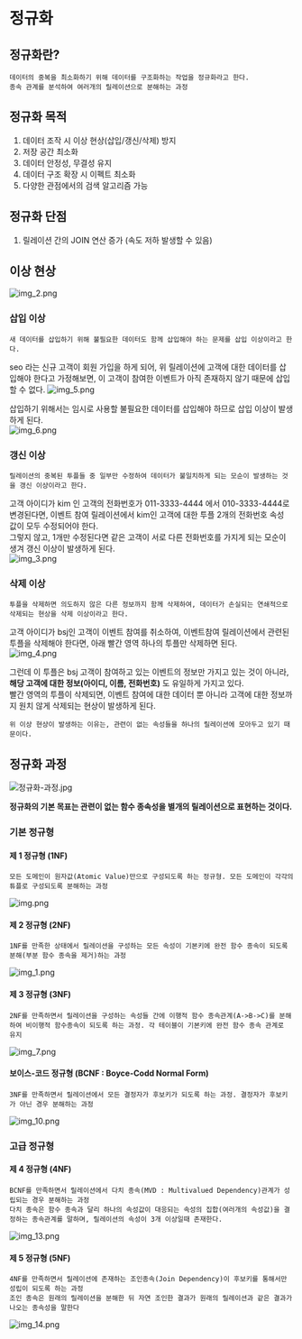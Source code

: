 # 정규화

## 정규화란?
```
데이터의 중복을 최소화하기 위해 데이터를 구조화하는 작업을 정규화라고 한다.
종속 관계를 분석하여 여러개의 릴레이션으로 분해하는 과정
```

## 정규화 목적
1. 데이터 조작 시 이상 현상(삽입/갱신/삭제) 방지
2. 저장 공간 최소화
3. 데이터 안정성, 무결성 유지
4. 데이터 구조 확장 시 이펙트 최소화
5. 다양한 관점에서의 검색 알고리즘 가능


## 정규화 단점
1. 릴레이션 간의 JOIN 연산 증가 (속도 저하 발생할 수 있음)


## 이상 현상
![img_2.png](./img_2.png)

### 삽입 이상
```
새 데이터를 삽입하기 위해 불필요한 데이터도 함께 삽입해야 하는 문제를 삽입 이상이라고 한다.
```
seo 라는 신규 고객이 회원 가입을 하게 되어, 위 릴레이션에 고객에 대한 데이터를 삽입해야 한다고 가정해보면, 
이 고객이 참여한 이벤트가 아직 존재하지 않기 때문에 삽입할 수 없다.
![img_5.png](img_5.png)

  삽입하기 위해서는 임시로 사용할 불필요한 데이터를 삽입해야 하므로 삽입 이상이 발생하게 된다.  
![img_6.png](img_6.png)  

### 갱신 이상
```
릴레이션의 중복된 투플들 중 일부만 수정하여 데이터가 불일치하게 되는 모순이 발생하는 것을 갱신 이상이라고 한다.
```

  고객 아이디가 kim 인 고객의 전화번호가 011-3333-4444 에서 010-3333-4444로 변경된다면, 이벤트 참여 릴레이션에서 kim인 고객에 대한 투플 2개의 전화번호 속성 값이 모두 수정되어야 한다.  
그렇지 않고, 1개만 수정된다면 같은 고객이 서로 다른 전화번호를 가지게 되는 모순이 생겨 갱신 이상이 발생하게 된다.  
![img_3.png](img_3.png)


### 삭제 이상
```
투플을 삭제하면 의도하지 않은 다른 정보까지 함께 삭제하여, 데이터가 손실되는 연쇄적으로 삭제되는 현상을 삭제 이상이라고 한다.
```
  고객 아이디가 bsj인 고객이 이벤트 참여를 취소하여, 이벤트참여 릴레이션에서 관련된 투플을 삭제해야 한다면, 아래 빨간 영역 하나의 투플만 삭제하면 된다.   
![img_4.png](img_4.png)

그런데 이 투플은 bsj 고객이 참여하고 있는 이벤트의 정보만 가지고 있는 것이 아니라, **해당 고객에 대한 정보(아이디, 이름, 전화번호)** 도 유일하게 가지고 있다.  
빨간 영역의 투플이 삭제되면, 이벤트 참여에 대한 데이터 뿐 아니라 고객에 대한 정보까지 원치 않게 삭제되는 현상이 발생하게 된다.  

```
위 이상 현상이 발생하는 이유는, 관련이 없는 속성들을 하나의 릴레이션에 모아두고 있기 때문이다.
```  



## 정규화 과정
![정규화-과정.jpg](normalization-step.jpg)

**정규화의 기본 목표는 관련이 없는 함수 종속성을 별개의 릴레이션으로 표현하는 것이다.**  

### 기본 정규형
#### 제 1 정규형 (1NF)
```
모든 도메인이 원자값(Atomic Value)만으로 구성되도록 하는 정규형. 모든 도메인이 각각의 튜플로 구성되도록 분해하는 과정
```
![img.png](img.png)


#### 제 2 정규형 (2NF)
```
1NF를 만족한 상태에서 릴레이션을 구성하는 모든 속성이 기본키에 완전 함수 종속이 되도록 분해(부분 함수 종속을 제거)하는 과정
```
![img_1.png](img_1.png)


#### 제 3 정규형 (3NF)
```
2NF를 만족하면서 릴레이션을 구성하는 속성들 간에 이행적 함수 종속관계(A->B->C)를 분해하여 비이행적 함수종속이 되도록 하는 과정. 각 테이블이 기본키에 완전 함수 종속 관계로 유지
```
![img_7.png](img_7.png)


#### 보이스-코드 정규형 (BCNF : Boyce-Codd Normal Form)
```
3NF를 만족하면서 릴레이션에서 모든 결정자가 후보키가 되도록 하는 과정. 결정자가 후보키가 아닌 경우 분해하는 과정
```
![img_10.png](img_10.png)


### 고급 정규형
#### 제 4 정규형 (4NF)
```
BCNF를 만족하면서 릴레이션에서 다치 종속(MVD : Multivalued Dependency)관계가 성립되는 경우 분해하는 과정
다치 종속은 함수 종속과 달리 하나의 속성값이 대응되는 속성의 집합(여러개의 속성값)을 결정하는 종속관계를 말하며, 릴레이션의 속성이 3개 이상일때 존재한다.
```
![img_13.png](img_13.png)


#### 제 5 정규형 (5NF)
```
4NF를 만족하면서 릴레이션에 존재하는 조인종속(Join Dependency)이 후보키를 통해서만 성립이 되도록 하는 과정
조인 종속은 원래의 릴레이션을 분해한 뒤 자연 조인한 결과가 원래의 릴레이션과 같은 결과가 나오는 종속성을 말한다
```
![img_14.png](img_14.png)










